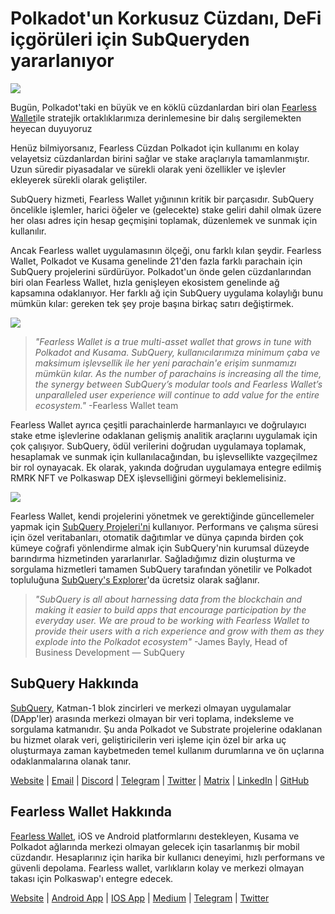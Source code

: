 # Polkadot'un Korkusuz Cüzdanı, DeFi içgörüleri için SubQueryden yararlanıyor

![](https://miro.medium.com/max/1400/1*HcPJ-5hy6WZrLhkuL6P2BA.png)

Bugün, Polkadot'taki en büyük ve en köklü cüzdanlardan biri olan [Fearless Wallet](https://fearlesswallet.io/)ile stratejik ortaklıklarımıza derinlemesine bir dalış sergilemekten heyecan duyuyoruz

Henüz bilmiyorsanız, Fearless Cüzdan Polkadot için kullanımı en kolay velayetsiz cüzdanlardan birini sağlar ve stake araçlarıyla tamamlanmıştır. Uzun süredir piyasadalar ve sürekli olarak yeni özellikler ve işlevler ekleyerek sürekli olarak geliştiler.

SubQuery hizmeti, Fearless Wallet yığınının kritik bir parçasıdır. SubQuery öncelikle işlemler, harici öğeler ve (gelecekte) stake geliri dahil olmak üzere her olası adres için hesap geçmişini toplamak, düzenlemek ve sunmak için kullanılır.

Ancak Fearless wallet uygulamasının ölçeği, onu farklı kılan şeydir. Fearless Wallet, Polkadot ve Kusama genelinde 21'den fazla farklı parachain için SubQuery projelerini sürdürüyor. Polkadot'un önde gelen cüzdanlarından biri olan Fearless Wallet, hızla genişleyen ekosistem genelinde ağ kapsamına odaklanıyor. Her farklı ağ için SubQuery uygulama kolaylığı bunu mümkün kılar: gereken tek şey proje başına birkaç satırı değiştirmek.

![](https://miro.medium.com/max/1400/1*5D3J7-_HC2tAP05oOlV5yw.png)

> _"Fearless Wallet is a true multi-asset wallet that grows in tune with Polkadot and Kusama. SubQuery, kullanıcılarımıza minimum çaba ve maksimum işlevsellik ile her yeni parachain'e erişim sunmamızı mümkün kılar. As the number of parachains is increasing all the time, the synergy between SubQuery’s modular tools and Fearless Wallet’s unparalleled user experience will continue to add value for the entire ecosystem."_ -Fearless Wallet team

Fearless Wallet ayrıca çeşitli parachainlerde harmanlayıcı ve doğrulayıcı stake etme işlevlerine odaklanan gelişmiş analitik araçlarını uygulamak için çok çalışıyor. SubQuery, ödül verilerini doğrudan uygulamaya toplamak, hesaplamak ve sunmak için kullanılacağından, bu işlevsellikte vazgeçilmez bir rol oynayacak. Ek olarak, yakında doğrudan uygulamaya entegre edilmiş RMRK NFT ve Polkaswap DEX işlevselliğini görmeyi beklemelisiniz.

![](https://miro.medium.com/max/1400/1*3X7m4-m0NJ3xQ44UKZB7tw.png)

Fearless Wallet, kendi projelerini yönetmek ve gerektiğinde güncellemeler yapmak için [SubQuery Projeleri'ni](https://project.subquery.network/) kullanıyor. Performans ve çalışma süresi için özel veritabanları, otomatik dağıtımlar ve dünya çapında birden çok kümeye coğrafi yönlendirme almak için SubQuery'nin kurumsal düzeyde barındırma hizmetinden yararlanırlar. Sağladığımız dizin oluşturma ve sorgulama hizmetleri tamamen SubQuery tarafından yönetilir ve Polkadot topluluğuna [SubQuery's Explorer](https://explorer.subquery.network/)'da ücretsiz olarak sağlanır.

> _"SubQuery is all about harnessing data from the blockchain and making it easier to build apps that encourage participation by the everyday user. We are proud to be working with Fearless Wallet to provide their users with a rich experience and grow with them as they explode into the Polkadot ecosystem"_ -James Bayly, Head of Business Development — SubQuery

## SubQuery Hakkında

[SubQuery](https://subquery.network/), Katman-1 blok zincirleri ve merkezi olmayan uygulamalar (DApp'ler) arasında merkezi olmayan bir veri toplama, indeksleme ve sorgulama katmanıdır. Şu anda Polkadot ve Substrate projelerine odaklanan bu hizmet olarak veri, geliştiricilerin veri işleme için özel bir arka uç oluşturmaya zaman kaybetmeden temel kullanım durumlarına ve ön uçlarına odaklanmalarına olanak tanır.

[Website](https://subquery.network/) | [Email](hello@subquery.network) | [Discord](https://discord.com/invite/78zg8aBSMG) | [Telegram](https://t.me/subquerynetwork) | [Twitter](https://twitter.com/subquerynetwork) | [Matrix](https://matrix.to/#/#subquery:matrix.org) | [LinkedIn](https://www.linkedin.com/company/subquery) | [GitHub](https://www.youtube.com/channel/UCi1a6NUUjegcLHDFLr7CqLw)

## Fearless Wallet Hakkında

[Fearless Wallet](https://fearlesswallet.io/), iOS ve Android platformlarını destekleyen, Kusama ve Polkadot ağlarında merkezi olmayan gelecek için tasarlanmış bir mobil cüzdandır. Hesaplarınız için harika bir kullanıcı deneyimi, hızlı performans ve güvenli depolama. Fearless wallet, varlıkların kolay ve merkezi olmayan takası için Polkaswap'ı entegre edecek.

[Website](https://fearlesswallet.io/) | [Android App](https://play.google.com/store/apps/details?id=jp.co.soramitsu.fearless) | [IOS App](https://apps.apple.com/us/app/fearless-wallet/id1537251089) | [Medium](https://medium.com/fearlesswallet/) | [Telegram](https://t.me/fearlesswallet) | [Twitter](https://twitter.com/FearlessWallet)
